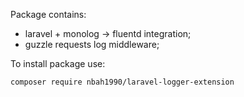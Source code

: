 Package contains:

* laravel + monolog -> fluentd integration;
* guzzle requests log middleware;

To install package use:
```
composer require nbah1990/laravel-logger-extension
```

